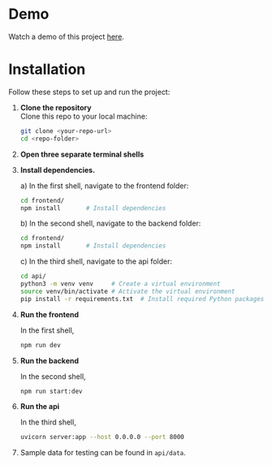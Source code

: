 # Demo
Watch a demo of this project [here](https://youtu.be/hpRBZ6XxBQk).

# Installation

Follow these steps to set up and run the project:

1. **Clone the repository**  
   Clone this repo to your local machine:
   ```bash
   git clone <your-repo-url>
   cd <repo-folder>
   ```

2. **Open three separate terminal shells**

3. **Install dependencies.**
    
    a) In the first shell, navigate to the frontend folder:
    ```bash
    cd frontend/
    npm install       # Install dependencies
    ```
    b) In the second shell, navigate to the backend folder:
    ```bash
    cd frontend/
    npm install       # Install dependencies
    ```
    c) In the third shell, navigate to the api folder: 
    ```bash
    cd api/
    python3 -m venv venv     # Create a virtual environment
    source venv/bin/activate # Activate the virtual environment
    pip install -r requirements.txt  # Install required Python packages
    ```

4. **Run the frontend**
    
    In the first shell,
    ```bash
    npm run dev 
    ```

5. **Run the backend**

    In the second shell,
    ```bash
    npm run start:dev
    ```

6. **Run the api**

    In the third shell,
    ```bash
    uvicorn server:app --host 0.0.0.0 --port 8000
    ```

7. Sample data for testing can be found in ```api/data```.